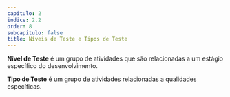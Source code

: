```yaml
---
capitulo: 2
indice: 2.2
order: 8
subcapitulo: false
title: Níveis de Teste e Tipos de Teste
---
```


<p><b>Nível de Teste</b> é um grupo de atividades que são relacionadas a um estágio específico do desenvolvimento.</p>

<p><b>Tipo de Teste</b> é um grupo de atividades relacionadas a qualidades específicas.</p>
